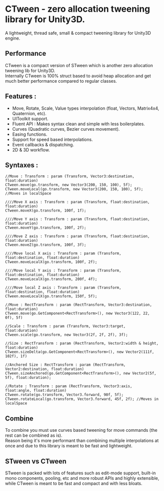 # CTween - zero allocation tweening library for Unity3D.  
A lightweight, thread safe, small & compact tweening library for Unity3D engine. 

## Performance
CTween is a compact version of STween which is another zero allocation tweening lib for Unity3D.  
Internally CTween is 100% struct based to avoid heap allocation and get much better performance compared to regular classes.  

## Features :  
- Move, Rotate, Scale, Value types interpolation (float, Vectors, Matrix4x4, Quaternion, etc).
- UIToolkit support.
- Fluent API : Makes syntax clean and simple with less boilerplates.
- Curves (Quadratic curves, Bezier curves movement).
- Easing functions.
- Support for speed based interpolations.
- Event callbacks & dispatching.
- 2D & 3D workflow.

## Syntaxes :
```
//Move : Transform : param (Transform, Vector3:destination, float:duration)
CTween.move(go.transform, new Vector3(200, 150, 100), 5f);
CTween.moveLocal(go.transform, new Vector3(200, 150, 100), 5f);  //Moves in localSpace

////Move X axis : Transform : param (Transform, float:destination, float:duration)
CTween.moveX(go.transform, 100f, 1f);

////Move Y axis : Transform : param (Transform, float:destination, float:duration)
CTween.moveY(go.transform, 100f, 2f);

////Move Z axis : Transform : param (Transform, float:destination, float:duration)
CTween.moveZ(go.transform, 100f, 3f);

////Move local X axis : Transform : param (Transform, float:destination, float:duration)
CTween.moveLocalX(go.transform, 100f, 2f);

////Move local Y axis : Transform : param (Transform, float:destination, float:duration)
CTween.moveLocalX(go.transform, 200f, 4f);

////Move local Z axis : Transform : param (Transform, float:destination, float:duration)
CTween.moveLocalX(go.transform, 150f, 5f);

//Move : RectTransform : param (RectTransform, Vector3:destination, float:duration)
CTween.move(go.GetComponent<RectTransform>(), new Vector3(122, 22, 0f), 5f)

//Scale : Transform : param (Transform, Vector3:target, float:duration)
CTween.scale(go.transform, new Vector3(2f, 2f, 2f), 3f);

//Size : RectTransform : param (RectTransform, Vector2:width & height, float:duration)
CTween.sizeDelta(go.GetComponent<RectTransform>(), new Vector2(111f, 102f), 1f)

//Anchored Size : RectTransform : param (RectTransform, Vector2:destination, float:duration)
CTween.sizeAnchored(go.GetComponent<RectTransform>(), new Vector2(5f, 5f), float:duration);

//Rotate : Transform : param (RectTransform, Vector3:axis, float:angle, float:duration)
CTween.rotate(go.transform, Vector3.forward, 90f, 5f);
CTween.rotateLocal(go.transform, Vector3.forward, 45f, 2f); //Moves in localSpace

```

## Combine  
To combine you must use curves based tweening for move commands (the rest can be combined as is).   
Reason being it's more performant than combining multiple interpolations at once and due to this library is meant to be fast and lightweight.   

## STween vs CTween  
STween is packed with lots of features such as edit-mode support, built-in mono components, pooling, etc and more robust APIs and highly extensible, while CTween is meant to be fast and compact and with less bloats.  
